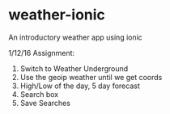# weather-ionic
An introductory weather app using ionic

1/12/16 Assignment:
1. Switch to Weather Underground
2. Use the geoip weather until we get coords
3. High/Low of the day, 5 day forecast
4. Search box
5. Save Searches